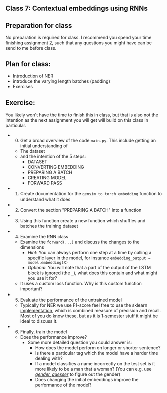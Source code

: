 ## Class 7: Contextual embeddings using RNNs


## Preparation for class

No preparation is required for class. I recommend you spend your time finishing assignment 2, such that any questions you might have can be send to me before class.


## Plan for class:
- Introduction of NER
- introduce the varying length batches (padding)
- Exercises

## Exercise:
You likely won't have the time to finish this in class, but that is also not the intention as the next assignment you will get will build on this class in particular.

- 0) Get a broad overview of the code `main.py`. This include getting an initial understanding of
  - The dataset
  - and the intention of the 5 steps:
    - DATASET
    - CONVERTING EMBEDDING
    - PREPARING A BATCH
    - CREATING MODEL
    - FORWARD PASS

- 1) Create documentation for the `gensim_to_torch_embedding` function to understand what it does
- 2) Convert the section "PREPARING A BATCH" into a function
- 3) Using this function create a new function which shuffles and batches the training dataset
- 4) Examine the RNN class
  - Examine the `forward(...)` and discuss the changes to the dimensions
    - *Hint*: You can always perform one step at a time by calling a specific layer in the model, for instance `embedding_output = model.embedding(X)`
    - *Optional*: You will note that a part of the output of the LSTM block is ignored (the `_`), what does this contain and what might you use it for?
  - It uses a custom loss function. Why is this custom function important?
- 5) Evaluate the performance of the untrained model
  - Typically for NER we use F1-score feel free to use the sklearn [implementation](https://scikit-learn.org/stable/modules/generated/sklearn.metrics.f1_score.html), which is combined measure of precision and recall. Most of you do know these, but as it is 1-semester stuff it might be ideal to discuss it.
- 6) Finally, train the model
  - Does the performance improve?
    - Some more detailed question you could answer is:
      - How does the model perform on longer or shorter sentence?
      - Is there a particular tag which the model have a harder time dealing with?
      - If a model classifies a name incorrectly on the test set is it more likely to be a man that a woman? (You can e.g. use [*gender_guesser*](https://pypi.org/project/gender-guesser/) to figure out the gender)
      - Does changing the initial embeddings improve the performance of the model?
